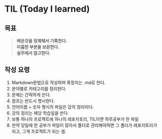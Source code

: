 # TIL (Today I learned)  
## 목표  
>**배운것을 정제해서 기록한다.**  
>**미흡한 부분을 보완한다.**  
>**실무에서 참고한다.**  

## 작성 요령  
1. Markdown문법으로 작성하며 확장자는 .md로 한다.  
1. 분야별로 카테고리를 정리한다.  
1. 문체는 간략하게 쓴다.  
1. 참조는 반드시 명시한다.  
1. 언어이름 + 숫자 형식의 파일은 강의 정리이다.  
1. 강의 정리는 해당 학습일을 쓴다.
1. 보통 하나의 프로젝트에 하나의 레포지토리, TIL이면 하루공부가 한 파일
2. 만약 당일에 한 공부가 파일이 많아서 폴더로 관리해야하면 그 폴더가 레포지토리가 되고, 그게 프로젝트가 되는 셈.
